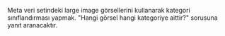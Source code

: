Meta veri setindeki large image görsellerini kullanarak kategori sınıflandırması yapmak. "Hangi görsel hangi kategoriye aittir?" sorusuna yanıt aranacaktır.
